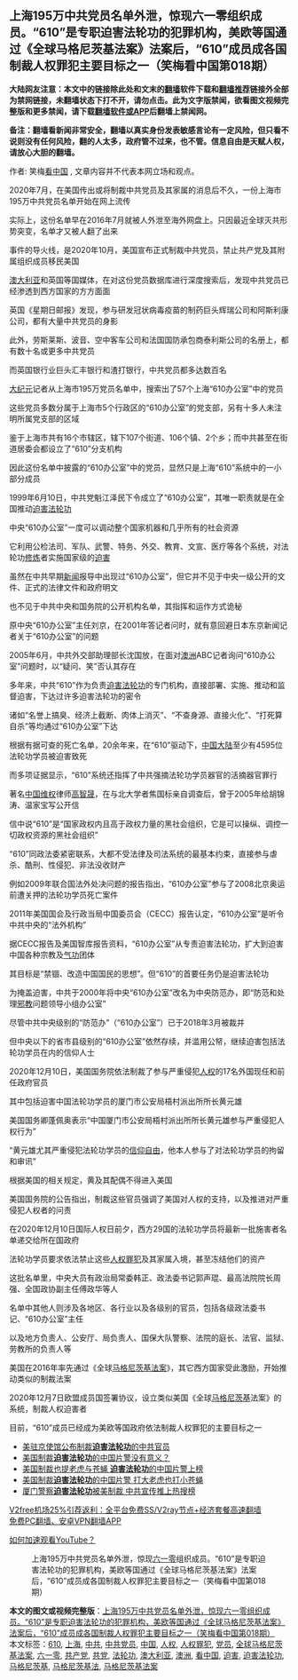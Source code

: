  <h2>上海195万中共党员名单外泄，惊现六一零组织成员。“610”是专职迫害法轮功的犯罪机构，美欧等国通过《全球马格尼茨基法案》法案后，“610”成员成各国制裁人权罪犯主要目标之一（笑梅看中国第018期）</h2> <p class="notice"><b>大陆网友注意：本文中的链接除此处和文末的<a href="https://github.com/bannedbook/fanqiang" >翻墙</a>软件下载和<a href="https://github.com/killgcd/justmysocks/blob/master/README.md">翻墙推荐</a>链接外全部为禁网链接，未翻墙状态下打不开，请勿点击。此为文字版禁闻，欲看图文视频完整版和更多禁闻，请下载<a href="https://github.com/bannedbook/fanqiang">翻墙软件或APP</a>后翻墙上禁闻网。</p><p>备注：翻墙看新闻非常安全，翻墙以真实身份发表敏感言论有一定风险，但只看不说则没有任何风险，翻的人太多，政府管不过来，也不管。信息自由是天赋人权，请放心大胆的翻墙。</b></p>  <div class="entry"> <p>作者: 笑梅<span class='wp_keywordlink_affiliate'><a href="https://www.secretchina.com/" title="看中国" target="_blank">看中国</a></span> , 文章内容并不代表本网立场和观点。</p> <figure></figure> <p>2020年7月，在美国传出或将制裁中共党员及其家属的消息后不久，一份上海市195万中共党员名单开始在网上流传</p> <p>实际上，这份名单早在2016年7月就被人外泄至海外网盘上。只因最近全球灭共形势突变，名单才又被人翻了出来</p> <p>事件的导火线，是2020年10月，美国宣布正式制裁中共党员，禁止共产党及其附属组织成员移民美国</p> <p><a href="https://www.bannedbook.org/bnews/tag/%e6%be%b3%e5%a4%a7%e5%88%a9%e4%ba%9a/" class="st_tag internal_tag" rel="tag" title="标签 澳大利亚 下的日志">澳大利亚</a>和英国等国媒体，在对这份党员数据库进行深度搜索后，发现中共党员已经渗透到西方国家的方方面面</p> <p>英国《星期日邮报》发现，参与研发冠状病毒疫苗的制药巨头辉瑞公司和阿斯利康公司，都有大量中共党员的身影</p> <p>此外，劳斯莱斯、波音、空中客车公司和法国国防承包商泰利斯公司的名册上，都有数十名或更多中共党员</p> <p>而英国银行业巨头汇丰银行和渣打银行，中共党员都多达数百名</p> <p><span class='wp_keywordlink_affiliate'><a href="http://www.epochtimes.com/" title="大纪元" target="_blank">大纪元</a></span>记者从上海市195万党员名单中，搜索出了57个上海“610办公室”中的党员</p> <p>这些党员多数分属于上海市5个行政区的“610办公室”的党支部，另有十多人未注明所属党支部的区域</p> <p>鉴于上海市共有16个市辖区，辖下107个街道、106个镇、2个乡；而中共甚至在街道居委会都设立了“610”分支机构</p> <p>因此这份名单中披露的“610办公室”中的党员，显然只是上海“610”系统中的一小部分成员</p>  <p>1999年6月10日，中共党魁江泽民下令成立了“610办公室”，其唯一职责就是在全国推动<span class='wp_keywordlink'><a href="https://www.bannedbook.org/forum11/topic278.html" title="评江泽民与中共相互利用迫害法轮功" target="_blank">迫害法轮功</a></span></p> <p>中央“610办公室”一度可以调动整个国家机器和几乎所有的社会资源</p> <p>它利用公检法司、军队、武警、特务、外交、教育、文宣、医疗等各个系统，对法轮功<span class='wp_keywordlink'><a href="https://www.qi-gong.me/" title="气功修炼网" target="_blank">修炼</a></span>者实施国家级的<a href="https://www.bannedbook.org/bnews/tag/%e8%bf%ab%e5%ae%b3/" class="st_tag internal_tag" rel="tag" title="标签 迫害 下的日志">迫害</a></p> <p>虽然在中共早期<span class='wp_keywordlink_affiliate'><a href="https://www.bannedbook.org/" title="新闻">新闻</a></span>报导中出现过“610办公室”，但它并不见于中央一级公开的文件、正式的法律文件和政府明文</p> <p>也不见于中共中央和国务院的公开机构名单，其指挥和运作方式诡秘</p> <p>原中央“610办公室”主任刘京，在2001年答记者问时，就有意回避日本东京新闻记者关于“610办公室”的问题</p> <p>2005年6月，中共外交部助理部长沈国放，在面对<a href="https://www.bannedbook.org/bnews/tag/%e6%be%b3%e6%b4%b2/" class="st_tag internal_tag" rel="tag" title="标签 澳洲 下的日志">澳洲</a>ABC记者询问“610办公室”问题时，以“疑问、笑”否认其存在</p> <p>多年来，中共“610”作为负责<a href="https://www.bannedbook.org/bnews/tag/%e8%bf%ab%e5%ae%b3%e6%b3%95%e8%bd%ae%e5%8a%9f/" class="st_tag internal_tag" rel="tag" title="标签 迫害法轮功 下的日志">迫害法轮功</a>的专门机构，直接部署、实施、推动和监督迫害，下达过许多迫害法轮功的密令</p> <p>诸如“名誉上搞臭、经济上截断、肉体上消灭”、“不查身源、直接火化”、“打死算自杀”等均通过“610办公室”下达</p> <p>根据有据可查的死亡名单，20余年来，在“610”驱动下，<span class='wp_keywordlink_affiliate'><a href="https://www.bannedbook.org/" title="中国" target="_blank">中国</a></span><span class='wp_keywordlink_affiliate'><a href="https://www.bannedbook.org/" title="大陆" target="_blank">大陆</a></span>至少有4595位法轮功学员被迫害致死</p> <p>而多项证据显示，“610”系统还指挥了中共强摘法轮功学员器官的活摘器官罪行</p> <p>著名<a href="https://www.bannedbook.org/bnews/tag/%E4%B8%AD%E5%9B%BD/" class="st_tag internal_tag" rel="tag" title="标签 中国 下的日志">中国</a><span class='wp_keywordlink_affiliate'><a href="https://www.bannedbook.org/bnews/weiquan/" title="维权" target="_blank">维权</a></span>律师<span class='wp_keywordlink'><a href="https://www.bannedbook.org/forum10/topic379.html" title="高智晟" target="_blank">高智晟</a></span>，在与北大学者焦国标亲自调查后，曾于2005年给胡锦涛、温家宝写公开信</p>  <p>信中说“610”是“国家政权内且高于政权力量的黑社会组织，它是可以操纵、调控一切政权资源的黑社会组织”</p> <p>“610”同政法委紧密联系，大都不受法律及司法系统的最基本约束，直接参与虐杀、酷刑、性侵犯、非法没收财产</p> <p>例如2009年联合国法外处决问题的报告指出，“610办公室”参与了2008北京奥运前遭关押的法轮功学员死亡案件</p> <p>2011年美国国会及行政当局中国委员会（CECC）报告认定，“610办公室”是听令中共中央的“法外机构”</p> <p>据CECC报告及美国智库报告资料，“610办公室”从专责迫害法轮功，扩大到迫害中国各种宗教及<span class='wp_keywordlink'><a href="https://www.qi-gong.me/" title="气功修炼网" target="_blank">气功</a></span>团体</p> <p>其目标是“禁锢、改造中国国民的思想”。但“610”的首要任务仍是迫害法轮功</p> <p>为掩盖迫害，中共于2000年将中央“610办公室”改名为中央防范办，即“防范和处理<span class='wp_keywordlink'><a href="https://www.bannedbook.org/forum11/topic281.html" title="禁片：评中国共产党的邪教本质" target="_blank">邪教</a></span>问题领导小组办公室”</p> <p>尽管中共中央级别的“防范办”（“610办公室”）已于2018年3月被裁并</p> <p>但中央以下的省市县级别的“610办公室”依然存续，并滥用公帑，继续迫害包括法轮功学员在内的信仰人士</p> <p>2020年12月10日，美国国务院依法制裁了参与严重侵犯<a href="https://www.bannedbook.org/bnews/tag/%e4%ba%ba%e6%9d%83/" class="st_tag internal_tag" rel="tag" title="标签 人权 下的日志">人权</a>的17名外国现任和前任政府官员</p> <p>其中包括迫害中国法轮功学员的厦门市公安局梧村派出所所长黄元雄</p> <p>美国国务卿蓬佩奥表示“中国厦门市公安局梧村派出所所长黄元雄参与严重侵犯人权行为”</p>  <p>“黄元雄尤其严重侵犯法轮功学员的<span class='wp_keywordlink'><a href="https://www.bannedbook.org/forum11/topic307.html" title="禁片：在中国宗教信仰自由吗？" target="_blank">信仰自由</a></span>，他本人参与了对法轮功学员的拘留和审讯”</p> <p>根据美国的相关规定，黄及其配偶不得进入美国</p> <p>美国国务院的公告指出，制裁这些官员强调了美国对人权的支持，以及推进对严重侵犯人权者的问责</p> <p>在2020年12月10日国际人权日前夕，西方29国的法轮功学员将最新一批施害者名单递交给所在国政府</p> <p>法轮功学员要求依法禁止这些<a href="https://www.bannedbook.org/bnews/tag/%E4%BA%BA%E6%9D%83%E7%BD%AA%E7%8A%AF/" class="st_tag internal_tag" rel="tag" title="标签 人权罪犯 下的日志">人权罪犯</a>及其家属入境，甚至冻结他们的资产</p> <p>这批名单里，中央大员有政治局常委韩正、政法委书记郭声琨、最高法院院长周强、全国政协副主任傅政华等人</p> <p>名单中其他人则涉及各地区、各行业以及各级别的官员，包括各级政法委书记、“610办公室”主任</p> <p>以及地方负责人、公安厅、局负责人、国保大队警察、法院的庭长、法官、监狱、劳教所的负责人等</p> <p>美国在2016年率先通过《全球<a href="https://www.bannedbook.org/bnews/tag/%e9%a9%ac%e6%a0%bc%e5%b0%bc%e8%8c%a8%e5%9f%ba%e6%b3%95%e6%a1%88/" class="st_tag internal_tag" rel="tag" title="标签 马格尼茨基法案 下的日志">马格尼茨基法案</a>》，其它西方国家受此激励，开始推动类似的制裁法案</p> <p>2020年12月7日欧盟成员国签署协议，设立类似美国《全球<a href="https://www.bannedbook.org/bnews/tag/%E9%A9%AC%E6%A0%BC%E5%B0%BC%E8%8C%A8%E5%9F%BA/" class="st_tag internal_tag" rel="tag" title="标签 马格尼茨基 下的日志">马格尼茨基</a>法案》的系统，制裁人权迫害者</p> <p>目前，“610”成员已经成为美欧等国政府依法制裁人权罪犯的主要目标之一</p> <ul class='op-related-articles' title='相关阅读'> <li><a href='https://www.bannedbook.org/bnews/cbnews/20201224/1453980.html' target='_blank'>美驻京使馆公布制裁<b>迫害法轮功</b>的中共官员</a></li> <li><a href='https://www.bannedbook.org/bnews/comments/20201219/1451074.html' target='_blank'>美国制裁<b>迫害法轮功</b>的中国片警没有意义？</a></li> <li><a href='https://www.bannedbook.org/bnews/worldnews/usa/20201218/1450538.html' target='_blank'>美国制裁也提老虎与苍蝇 <b>迫害法轮功</b>的中国片警上榜</a></li> <li><a href='https://www.bannedbook.org/bnews/headline/20201218/1450438.html' target='_blank'>美国制裁<b>迫害法轮功</b>的中国片警 打大老虎也打小苍蝇</a></li> <li><a href='https://www.bannedbook.org/bnews/cbnews/20201216/1448442.html' target='_blank'>厦门警察<b>迫害法轮功</b>被美制裁 中共宣传推上热搜榜</a></li> </ul> <p class="texttj"> <a href="https://www.bannedbook.org/forum23/topic22702.html" target="_blank">V2free机场25%引荐返利：全平台免费SS/V2ray节点+经济套餐高速翻墙</a><br/> <a href="https://github.com/bannedbook/fanqiang/wiki/%E7%A6%81%E9%97%BB%E7%BD%91%E5%AE%89%E5%8D%93%E7%BF%BB%E5%A2%99%E6%96%B0%E9%97%BBAPP" target="_blank">免费PC翻墙、安卓VPN翻墙APP</a></p><p><a href='https://www.bannedbook.org/bnews/topimagenews/20180409/925596.html' target='_blank'>如何加速观看YouTube？ </a></p>  <figure class='op-interactive'><figcaption>上海195万中共党员名单外泄，惊现<a href="https://www.bannedbook.org/bnews/tag/%e5%85%ad%e4%b8%80%e9%9b%b6/" class="st_tag internal_tag" rel="tag" title="标签 六一零 下的日志">六一零</a>组织成员。“610”是专职迫害法轮功的犯罪机构，美欧等国通过《全球马格尼茨基法案》法案后，“610”成员成各国制裁人权罪犯主要目标之一（笑梅看中国第018期）</figcaption></figure> </p><a name='sharetosocial'></a>       <div><b>本文的图文或视频完整版</b>：<a href='https://www.bannedbook.org/bnews/comments/20201224/1453986.html'>上海195万中共党员名单外泄，惊现六一零组织成员。“610”是专职迫害法轮功的犯罪机构，美欧等国通过《全球马格尼茨基法案》法案后，“610”成员成各国制裁人权罪犯主要目标之一（笑梅看中国第018期）</a></div>  </div><!--END ENTRY--> <div class="postfooter"> <div>本文标签：<a href="https://www.bannedbook.org/bnews/tag/610/" rel="tag">610</a>, <a href="https://www.bannedbook.org/bnews/tag/%e4%b8%8a%e6%b5%b7/" rel="tag">上海</a>, <a href="https://www.bannedbook.org/bnews/tag/%e4%b8%ad%e5%85%b1/" rel="tag">中共</a>, <a href="https://www.bannedbook.org/bnews/tag/%E4%B8%AD%E5%85%B1%E5%85%9A%E5%91%98/" rel="tag">中共党员</a>, <a href="https://www.bannedbook.org/bnews/tag/%E4%B8%AD%E5%9B%BD/" rel="tag">中国</a>, <a href="https://www.bannedbook.org/bnews/tag/%e4%ba%ba%e6%9d%83/" rel="tag">人权</a>, <a href="https://www.bannedbook.org/bnews/tag/%E4%BA%BA%E6%9D%83%E7%BD%AA%E7%8A%AF/" rel="tag">人权罪犯</a>, <a href="https://www.bannedbook.org/bnews/tag/%E5%85%9A%E5%91%98/" rel="tag">党员</a>, <a href="https://www.bannedbook.org/bnews/tag/%E5%85%A8%E7%90%83%E9%A9%AC%E6%A0%BC%E5%B0%BC%E8%8C%A8%E5%9F%BA%E6%B3%95%E6%A1%88/" rel="tag">全球马格尼茨基法案</a>, <a href="https://www.bannedbook.org/bnews/tag/%e5%85%ad%e4%b8%80%e9%9b%b6/" rel="tag">六一零</a>, <a href="https://www.bannedbook.org/bnews/tag/%e5%85%b1%e4%ba%a7%e5%85%9a/" rel="tag">共产党</a>, <a href="https://www.bannedbook.org/bnews/tag/%E5%85%B1%E5%85%9A/" rel="tag">共党</a>, <a href="https://www.bannedbook.org/bnews/tag/%e6%b3%95%e8%bd%ae%e5%8a%9f/" rel="tag">法轮功</a>, <a href="https://www.bannedbook.org/bnews/tag/%e6%be%b3%e5%a4%a7%e5%88%a9%e4%ba%9a/" rel="tag">澳大利亚</a>, <a href="https://www.bannedbook.org/bnews/tag/%e6%be%b3%e6%b4%b2/" rel="tag">澳洲</a>, <a href="https://www.bannedbook.org/bnews/tag/%e7%9c%8b%e4%b8%ad%e5%9b%bd/" rel="tag">看中国</a>, <a href="https://www.bannedbook.org/bnews/tag/%e8%bf%ab%e5%ae%b3/" rel="tag">迫害</a>, <a href="https://www.bannedbook.org/bnews/tag/%e8%bf%ab%e5%ae%b3%e6%b3%95%e8%bd%ae%e5%8a%9f/" rel="tag">迫害法轮功</a>, <a href="https://www.bannedbook.org/bnews/tag/%E9%A9%AC%E6%A0%BC%E5%B0%BC%E8%8C%A8%E5%9F%BA/" rel="tag">马格尼茨基</a>, <a href="https://www.bannedbook.org/bnews/tag/%E9%A9%AC%E6%A0%BC%E5%B0%BC%E8%8C%A8%E5%9F%BA%E6%B3%95/" rel="tag">马格尼茨基法</a>, <a href="https://www.bannedbook.org/bnews/tag/%e9%a9%ac%e6%a0%bc%e5%b0%bc%e8%8c%a8%e5%9f%ba%e6%b3%95%e6%a1%88/" rel="tag">马格尼茨基法案</a></div>  </div><!--END POSTFOOTER--> 